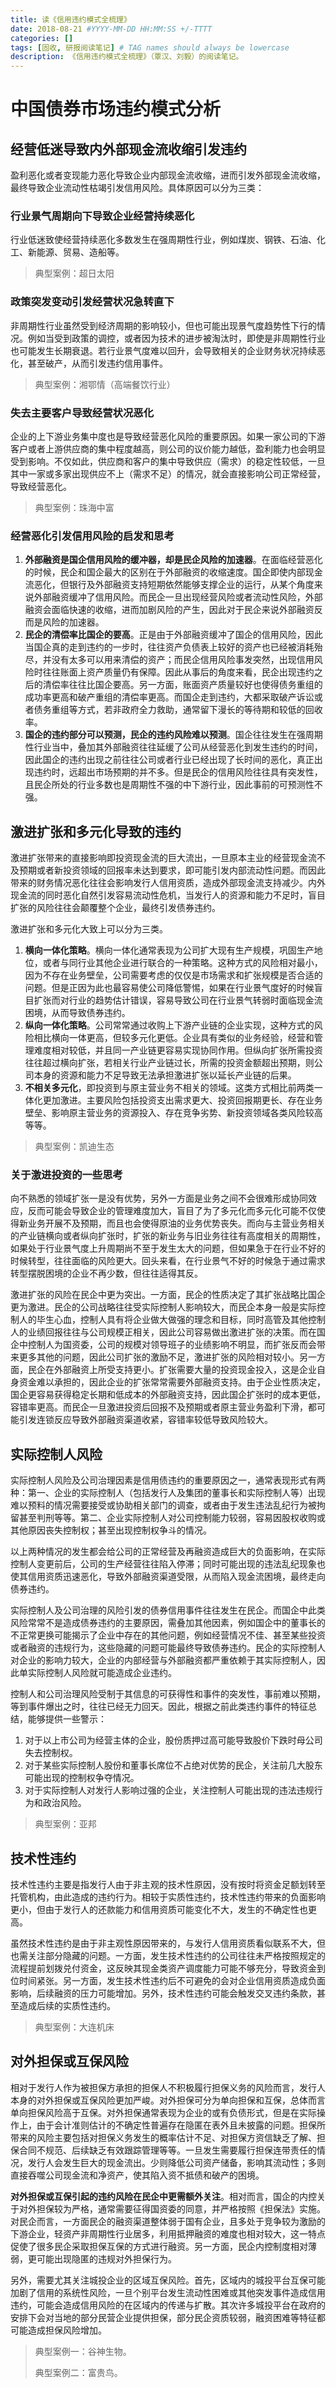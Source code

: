 ```yaml
---
title: 读《信用违约模式全梳理》
date: 2018-08-21 #YYYY-MM-DD HH:MM:SS +/-TTTT
categories: []
tags: [固收, 研报阅读笔记] # TAG names should always be lowercase
description: 《信用违约模式全梳理》（覃汉、刘毅）的阅读笔记。
---
```


# 中国债券市场违约模式分析

## 经营低迷导致内外部现金流收缩引发违约

盈利恶化或者变现能力恶化导致企业内部现金流收缩，进而引发外部现金流收缩，最终导致企业流动性枯竭引发信用风险。具体原因可以分为三类：

### 行业景气周期向下导致企业经营持续恶化

行业低迷致使经营持续恶化多数发生在强周期性行业，例如煤炭、钢铁、石油、化工、新能源、贸易、造船等。

> 典型案例：超日太阳

### 政策突发变动引发经营状况急转直下

非周期性行业虽然受到经济周期的影响较小，但也可能出现景气度趋势性下行的情况。例如当受到政策的调控，或者因为技术的进步被淘汰时，即使是非周期性行业也可能发生长期衰退。若行业景气度难以回升，会导致相关的企业财务状况持续恶化，甚至破产，从而引发违约信用事件。

> 典型案例：湘鄂情（高端餐饮行业）

### 失去主要客户导致经营状况恶化

企业的上下游业务集中度也是导致经营恶化风险的重要原因。如果一家公司的下游客户或者上游供应商的集中程度越高，则公司的议价能力越低，盈利能力也会明显受到影响。不仅如此，供应商和客户的集中导致供应（需求）的稳定性较低，一旦其中一家或多家出现供应不上（需求不足）的情况，就会直接影响公司正常经营，导致经营恶化。

> 典型案例：珠海中富

### 经营恶化引发信用风险的启发和思考

1. **外部融资是国企信用风险的缓冲器，却是民企风险的加速器**。在面临经营恶化的时候，民企和国企最大的区别在于外部融资的收缩速度。国企即使内部现金流恶化，但银行及外部融资支持短期依然能够支撑企业的运行，从某个角度来说外部融资缓冲了信用风险。而民企一旦出现经营风险或者流动性风险，外部融资会面临快速的收缩，进而加剧风险的产生，因此对于民企来说外部融资反而是风险的加速器。
2. **民企的清偿率比国企的要高**。正是由于外部融资缓冲了国企的信用风险，因此当国企真的走到违约的一步时，往往资产负债表上较好的资产也已经被消耗殆尽，并没有太多可以用来清偿的资产；而民企信用风险事发突然，出现信用风险时往往账面上资产质量仍有保障。因此从事后的角度来看，民企出现违约之后的清偿率往往比国企要高。另一方面，账面资产质量较好也使得债务重组的成功率更高和破产重组的清偿率更高。而国企走到违约，大都采取破产诉讼或者债务重组等方式，若非政府全力救助，通常留下漫长的等待期和较低的回收率。
3. **国企的违约部分可以预测，民企的违约风险难以预测**。国企往往发生在强周期性行业当中，叠加其外部融资往往延缓了公司从经营恶化到发生违约的时间，因此国企的违约出现之前往往公司或者行业已经出现了长时间的恶化，真正出现违约时，远超出市场预期的并不多。但是民企的信用风险往往具有突发性，且民企所处的行业多数也是周期性不强的中下游行业，因此事前的可预测性不强。

## 激进扩张和多元化导致的违约

激进扩张带来的直接影响即投资现金流的巨大流出，一旦原本主业的经营现金流不及预期或者新投资领域的回报率未达到要求，即可能引发内部流动性问题。而因此带来的财务情况恶化往往会影响发行人信用资质，造成外部现金流支持减少。内外现金流的同时恶化自然引发容易流动性危机，当发行人的资源和能力不足时，盲目扩张的风险往往会颠覆整个企业，最终引发债券违约。

激进扩张和多元化大致上可以分为三类。

1. **横向一体化策略**。横向一体化通常表现为公司扩大现有生产规模，巩固生产地位，或者与同行业其他企业进行联合的一种策略。这种方式的风险相对最小，因为不存在业务壁垒，公司需要考虑的仅仅是市场需求和扩张规模是否合适的问题。但是正因为此也最容易使公司降低警惕，如果在行业景气度好的时候盲目扩张而对行业的趋势估计错误，容易导致公司在行业景气转弱时面临现金流困境，从而导致债券违约。
2. **纵向一体化策略**。公司常常通过收购上下游产业链的企业实现，这种方式的风险相比横向一体更高，但较多元化更低。企业具有类似的业务经验，经营和管理难度相对较低，并且同一产业链更容易实现协同作用。但纵向扩张所需投资往往超过横向扩张，若相关行业产业链过长，所需的投资金额超出预期，则公司本身的资源和能力不足导致无法承担激进扩张以延长产业链的后果。
3. **不相关多元化**，即投资到与原主营业务不相关的领域。这类方式相比前两类一体化更加激进。主要风险包括投资支出需求更大、投资回报期更长、存在业务壁垒、影响原主营业务的资源投入、存在竞争劣势、新投资领域各类风险较高等等。

> 典型案例：凯迪生态

### 关于激进投资的一些思考

向不熟悉的领域扩张一是没有优势，另外一方面是业务之间不会很难形成协同效应，反而可能会导致企业的管理难度加大，盲目了为了多元化而多元化可能不仅使得新业务开展不及预期，而且也会使得原油的业务优势丧失。而向与主营业务相关的产业链横向或者纵向扩张时，扩张的新业务与旧业务往往有高度相关的周期性，如果处于行业景气度上升周期尚不至于发生太大的问题，但如果急于在行业不好的时候转型，往往面临的风险更大。回头来看，在行业景气不好的时候急于通过需求转型摆脱困境的企业不再少数，但往往适得其反。

激进扩张的风险在民企中更为突出。一方面，民企的性质决定了其扩张战略比国企更为激进。民企的公司战略往往受实际控制人影响较大，而民企本身一般是实际控制人的毕生心血，控制人具有将企业做大做强的理念和目标，同时高管及其他控制人的业绩回报往往与公司规模正相关，因此公司容易做出激进扩张的决策。而在国企中控制人为国资委，公司的规模对领导班子的业绩影响不明显，而扩张反而会带来更多其他的问题，因此公司扩张的激励不足，激进扩张的风险相对较小。另一方面，民企在外部融资上所受支持更小。扩张需要大量的投资现金投入，这是企业自身资金难以承担的，因此企业的扩张常常需要外部融资支持。由于企业性质决定，国企更容易获得稳定长期和低成本的外部融资支持，因此国企扩张时的成本更低，容错率更高。而民企一旦激进投资后回报不及预期或者原主营业务盈利下滑，都可能引发连锁反应导致外部融资渠道收紧，容错率较低导致风险较大。

## 实际控制人风险

实际控制人风险及公司治理因素是信用债违约的重要原因之一，通常表现形式有两种：第一、企业的实际控制人（包括发行人及集团的董事长和实际控制人等）出现难以预料的情况需要接受或协助相关部门的调查，或者由于发生违法乱纪行为被拘留甚至判刑等等。第二、企业实际控制人对公司控制能力较弱，容易因股权收购或其他原因丧失控制权；甚至出现控制权争斗的情况。

以上两种情况的发生都会给公司的正常经营及再融资造成巨大的负面影响，在实际控制人变更前后，公司的生产经营往往陷入停滞；同时可能出现的违法乱纪现象也使其信用资质迅速恶化，导致外部融资渠道受限，从而陷入现金流困境，最终走向债券违约。

实际控制人及公司治理的风险引发的债券信用事件往往发生在民企。而国企中此类风险常常不是造成债券违约的主要原因，需叠加其他因素，例如国企中的董事长的不正常更换可能揭示了企业中存在的其他问题，例如经营情况不佳、甚至某些投资或者融资的违规行为，这些隐藏的问题可能最终导致债券违约。民企的实际控制人对企业的影响力较大，企业的内部经营与外部融资都严重依赖于其实际控制人，因此单实际控制人风险就可能造成企业违约。

控制人和公司治理风险受制于其信息的可获得性和事件的突发性，事前难以预期，等到事件爆出之时，往往已经无力回天。因此，根据之前此类违约事件的特征总结，能够提供一些警示：

1. 对于以上市公司为经营主体的企业，股份质押过高可能导致股价下跌时母公司失去控制权。
2. 对于某些实际控制人股份和董事长席位不占绝对优势的民企，关注前几大股东可能出现的控制权争夺情况。
3. 对于实际控制人对发行人影响过强的企业，关注控制人可能出现的违法违规行为和政治风险。

> 典型案例：亚邦

## 技术性违约

技术性违约主要是指发行人由于非主观的技术性原因，没有按时将资金足额划转至托管机构，由此造成的违约行为。相较于实质性违约，技术性违约带来的负面影响更小，但由于发行人的还款能力和信用资质可能变化不大，发生的不确定性也更高。

虽然技术性违约是由于非主观性原因带来的，与发行人信用资质看似联系不大，但也需关注部分隐藏的问题。一方面，发生技术性违约的公司往往未严格按照规定的流程提前划拨兑付资金，这反映其现金类资产调度能力可能不够充分，导致资金到位时间紧张。另一方面，发生技术性违约后不可避免的会对企业信用资质造成负面影响，后续融资的压力可能增加。另外，技术性违约可能会触发交叉违约条款，甚至造成后续的实质性违约。

> 典型案例：大连机床

## 对外担保或互保风险

相对于发行人作为被担保方承担的担保人不积极履行担保义务的风险而言，发行人本身的对外担保或互保风险更加严峻。对外担保可分为单向担保和互保，总体而言单向担保风险高于互保。对外担保通常表现为企业的或有负债形式，但是在实际操作上，由于会计准则估计的不确定性普遍存在隐匿在表外且未披露的问题。担保所带来的风险主要包括对担保义务发生的概率估计不足、对担保方资信缺乏了解、担保合同不规范、后续缺乏有效跟踪管理等等。一旦发生需要履行担保连带责任的情况，发行人会发生巨大的现金流出。少则降低公司资产储备，影响其流动性；多则直接吞噬公司现金流和净资产，使其陷入资不抵债和破产的困境。

**对外担保或互保引起的违约风险在民企中更需额外关注**。相对而言，国企的内控关于对外担保较为严格，通常需要征得国资委的同意，并严格按照《担保法》实施。对民企而言，一方面民企的融资渠道整体弱于国有企业，且多处于竞争较为激励的下游企业，轻资产非周期性行业居多，利用抵押融资的难度也相对较大，这一特点促使了很多民企采取担保互保的方式进行融资。另一方面，民企内控制度相对薄弱，更可能出现隐匿的违规对外担保行为。

另外，需要尤其关注城投企业的区域互保风险。首先，区域内的城投平台互保可能加剧了信用的系统性风险，一旦个别平台发生流动性困难或其他突发事件造成信用违约，可能会造成信用风险的在区域内的传递与扩散。其次许多城投平台在政府的安排下会对当地的部分民营企业提供担保，部分民企资质较弱，融资困难等特征都可能造成担保风险增加。

> 典型案例一：谷神生物。
>
> 典型案例二：富贵鸟。
